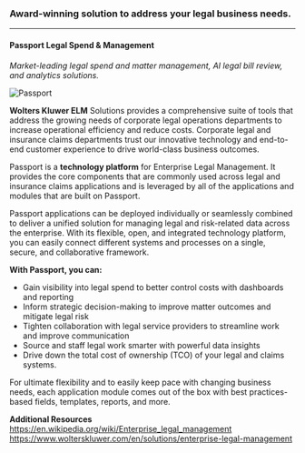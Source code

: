### Award-winning solution to address your legal business needs.
---
#### Passport Legal Spend & Management
*Market-leading legal spend and matter management, AI legal bill review, and analytics solutions.*

![Passport](https://assets.contenthub.wolterskluwer.com/api/public/content/b3dc719b8b614873b69ca361b0a36323?t=w854l)

**Wolters Kluwer ELM** Solutions provides a comprehensive suite of tools that address the growing needs of corporate legal operations departments to increase operational efficiency and reduce costs. Corporate legal and insurance claims departments trust our innovative technology and end-to-end customer experience to drive world-class business outcomes.

Passport is a **technology platform** for Enterprise Legal Management. It provides the core components that are commonly used across legal and insurance claims applications and is leveraged by all of the applications and modules that are built on Passport. 

Passport applications can be deployed individually or seamlessly combined to deliver a unified solution for managing legal and risk-related data across the enterprise. With its flexible, open, and integrated technology platform, you can easily connect different systems and processes on a single, secure, and collaborative framework.

**With Passport, you can:**
- Gain visibility into legal spend to better control costs with dashboards and reporting
- Inform strategic decision-making to improve matter outcomes and mitigate legal risk
- Tighten collaboration with legal service providers to streamline work and improve communication
- Source and staff legal work smarter with powerful data insights
- Drive down the total cost of ownership (TCO) of your legal and claims systems.

For ultimate flexibility and to easily keep pace with changing business needs, each application module comes out of the box with best practices-based fields, templates, reports, and more.

**Additional Resources**
<https://en.wikipedia.org/wiki/Enterprise_legal_management>
<https://www.wolterskluwer.com/en/solutions/enterprise-legal-management>
